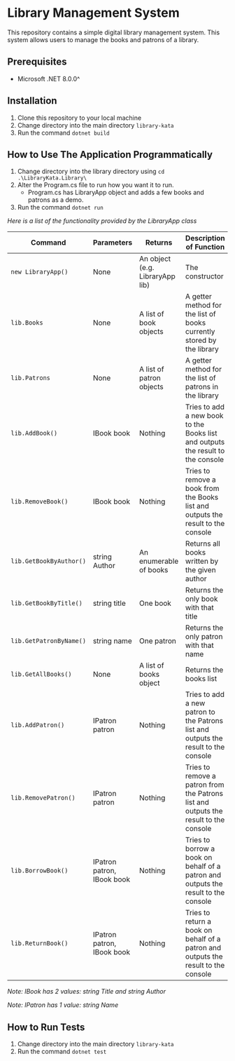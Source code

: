 # Library Management System

This repository contains a simple digital library management system. This system allows users to manage the books and patrons of a library.

## Prerequisites
- Microsoft .NET 8.0.0^

## Installation
1. Clone this repository to your local machine
2. Change directory into the main directory `library-kata`
3. Run the command `dotnet build`

## How to Use The Application Programmatically
1. Change directory into the library directory using `cd .\LibraryKata.Library\`
2. Alter the Program.cs file to run how you want it to run. 
    - Program.cs has LibraryApp object and adds a few books and patrons as a demo.
3. Run the command `dotnet run`

<i>Here is a list of the functionality provided by the LibraryApp class</i>

| Command | Parameters | Returns | Description of Function |
| ------- | ---------- | ------- | ----------------------- |
| `new LibraryApp()` | None | An object (e.g. LibraryApp lib) | The constructor |
| `lib.Books` | None | A list of book objects | A getter method for the list of books currently stored by the library |
| `lib.Patrons` | None | A list of patron objects | A getter method for the list of patrons in the library |
| `lib.AddBook()` | IBook book | Nothing | Tries to add a new book to the Books list and outputs the result to the console |
| `lib.RemoveBook()` | IBook book | Nothing | Tries to remove a book from the Books list and outputs the result to the console |
| `lib.GetBookByAuthor()` | string Author | An enumerable of books | Returns all books written by the given author |
| `lib.GetBookByTitle()` | string title | One book | Returns the only book with that title |
| `lib.GetPatronByName()` | string name | One patron | Returns the only patron with that name |
| `lib.GetAllBooks()` | None | A list of books object | Returns the books list |
| `lib.AddPatron()` | IPatron patron | Nothing | Tries to add a new patron to the Patrons list and outputs the result to the console |
| `lib.RemovePatron()` | IPatron patron | Nothing | Tries to remove a patron from the Patrons list and outputs the result to the console |
| `lib.BorrowBook()` | IPatron patron, IBook book | Nothing | Tries to borrow a book on behalf of a patron and outputs the result to the console |
| `lib.ReturnBook()` | IPatron patron, IBook book | Nothing | Tries to return a book on behalf of a patron and outputs the result to the console |

<i>Note: IBook has 2 values: string Title and string Author</i>

<i>Note: IPatron has 1 value: string Name</i>

## How to Run Tests
1. Change directory into the main directory `library-kata`
2. Run the command `dotnet test`